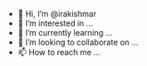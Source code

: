 - 👋 Hi, I’m @irakishmar
- 👀 I’m interested in ...
- 🌱 I’m currently learning ...
- 💞️ I’m looking to collaborate on ...
- 📫 How to reach me ...

<!---
irakishmar/irakishmar is a ✨ special ✨ repository because its `README.md` (this file) appears on your GitHub profile.
You can click the Preview link to take a look at your changes.
--->
